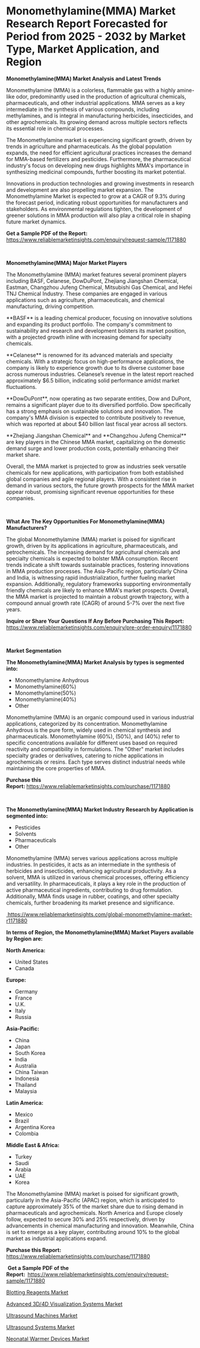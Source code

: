 <p><h1>Monomethylamine(MMA) Market Research Report Forecasted for Period from 2025 -  2032 by Market Type, Market Application, and Region</h1></p><p><strong>Monomethylamine(MMA) Market Analysis and Latest Trends</strong></p>
<p><p>Monomethylamine (MMA) is a colorless, flammable gas with a highly amine-like odor, predominantly used in the production of agricultural chemicals, pharmaceuticals, and other industrial applications. MMA serves as a key intermediate in the synthesis of various compounds, including methylamines, and is integral in manufacturing herbicides, insecticides, and other agrochemicals. Its growing demand across multiple sectors reflects its essential role in chemical processes.</p><p>The Monomethylamine market is experiencing significant growth, driven by trends in agriculture and pharmaceuticals. As the global population expands, the need for efficient agricultural practices increases the demand for MMA-based fertilizers and pesticides. Furthermore, the pharmaceutical industry's focus on developing new drugs highlights MMA's importance in synthesizing medicinal compounds, further boosting its market potential.</p><p>Innovations in production technologies and growing investments in research and development are also propelling market expansion. The Monomethylamine Market is expected to grow at a CAGR of 9.3% during the forecast period, indicating robust opportunities for manufacturers and stakeholders. As environmental regulations tighten, the development of greener solutions in MMA production will also play a critical role in shaping future market dynamics.</p></p>
<p><strong>Get a Sample PDF of the Report:&nbsp;</strong> <a href="https://www.reliablemarketinsights.com/enquiry/request-sample/1171880?utm_campaign=2012&utm_medium=2&utm_source=Github&utm_content=ia&utm_term=02022025&utm_id=monomethylaminemma">https://www.reliablemarketinsights.com/enquiry/request-sample/1171880</a></p>
<p>&nbsp;</p>
<p><strong>Monomethylamine(MMA) Major Market Players</strong></p>
<p><p>The Monomethylamine (MMA) market features several prominent players including BASF, Celanese, DowDuPont, Zhejiang Jiangshan Chemical, Eastman, Changzhou Jufeng Chemical, Mitsubishi Gas Chemical, and Hefei TNJ Chemical Industry. These companies are engaged in various applications such as agriculture, pharmaceuticals, and chemical manufacturing, driving competition.</p><p>**BASF** is a leading chemical producer, focusing on innovative solutions and expanding its product portfolio. The company's commitment to sustainability and research and development bolsters its market position, with a projected growth inline with increasing demand for specialty chemicals.</p><p>**Celanese** is renowned for its advanced materials and specialty chemicals. With a strategic focus on high-performance applications, the company is likely to experience growth due to its diverse customer base across numerous industries. Celanese’s revenue in the latest report reached approximately $6.5 billion, indicating solid performance amidst market fluctuations.</p><p>**DowDuPont**, now operating as two separate entities, Dow and DuPont, remains a significant player due to its diversified portfolio. Dow specifically has a strong emphasis on sustainable solutions and innovation. The company's MMA division is expected to contribute positively to revenue, which was reported at about $40 billion last fiscal year across all sectors.</p><p>**Zhejiang Jiangshan Chemical** and **Changzhou Jufeng Chemical** are key players in the Chinese MMA market, capitalizing on the domestic demand surge and lower production costs, potentially enhancing their market share.</p><p>Overall, the MMA market is projected to grow as industries seek versatile chemicals for new applications, with participation from both established global companies and agile regional players. With a consistent rise in demand in various sectors, the future growth prospects for the MMA market appear robust, promising significant revenue opportunities for these companies.</p></p>
<p>&nbsp;</p>
<p><strong>What Are The Key Opportunities For Monomethylamine(MMA) Manufacturers?</strong></p>
<p><p>The global Monomethylamine (MMA) market is poised for significant growth, driven by its applications in agriculture, pharmaceuticals, and petrochemicals. The increasing demand for agricultural chemicals and specialty chemicals is expected to bolster MMA consumption. Recent trends indicate a shift towards sustainable practices, fostering innovations in MMA production processes. The Asia-Pacific region, particularly China and India, is witnessing rapid industrialization, further fueling market expansion. Additionally, regulatory frameworks supporting environmentally friendly chemicals are likely to enhance MMA's market prospects. Overall, the MMA market is projected to maintain a robust growth trajectory, with a compound annual growth rate (CAGR) of around 5-7% over the next five years.</p></p>
<p><strong>Inquire or Share Your Questions If Any Before Purchasing This Report:</strong> <a href="https://www.reliablemarketinsights.com/enquiry/pre-order-enquiry/1171880?utm_campaign=2012&utm_medium=2&utm_source=Github&utm_content=ia&utm_term=02022025&utm_id=monomethylaminemma">https://www.reliablemarketinsights.com/enquiry/pre-order-enquiry/1171880</a></p>
<p>&nbsp;</p>
<p><strong>Market Segmentation</strong></p>
<p><strong>The Monomethylamine(MMA) Market Analysis by types is segmented into:</strong></p>
<p><ul><li>Monomethylamine Anhydrous</li><li>Monomethylamine(60%)</li><li>Monomethylamine(50%)</li><li>Monomethylamine(40%)</li><li>Other</li></ul></p>
<p><p>Monomethylamine (MMA) is an organic compound used in various industrial applications, categorized by its concentration. Monomethylamine Anhydrous is the pure form, widely used in chemical synthesis and pharmaceuticals. Monomethylamine (60%), (50%), and (40%) refer to specific concentrations available for different uses based on required reactivity and compatibility in formulations. The "Other" market includes specialty grades or derivatives, catering to niche applications in agrochemicals or resins. Each type serves distinct industrial needs while maintaining the core properties of MMA.</p></p>
<p><strong>Purchase this Report:&nbsp;</strong><a href="https://www.reliablemarketinsights.com/purchase/1171880?utm_campaign=2012&utm_medium=2&utm_source=Github&utm_content=ia&utm_term=02022025&utm_id=monomethylaminemma">https://www.reliablemarketinsights.com/purchase/1171880</a></p>
<p>&nbsp;</p>
<p><strong>The Monomethylamine(MMA) Market Industry Research by Application is segmented into:</strong></p>
<p><ul><li>Pesticides</li><li>Solvents</li><li>Pharmaceuticals</li><li>Other</li></ul></p>
<p><p>Monomethylamine (MMA) serves various applications across multiple industries. In pesticides, it acts as an intermediate in the synthesis of herbicides and insecticides, enhancing agricultural productivity. As a solvent, MMA is utilized in various chemical processes, offering efficiency and versatility. In pharmaceuticals, it plays a key role in the production of active pharmaceutical ingredients, contributing to drug formulation. Additionally, MMA finds usage in rubber, coatings, and other specialty chemicals, further broadening its market presence and significance.</p></p>
<p><a href="https://www.reliablemarketinsights.com/global-monomethylamine-market-r1171880?utm_campaign=2012&utm_medium=2&utm_source=Github&utm_content=ia&utm_term=02022025&utm_id=monomethylaminemma">&nbsp;https://www.reliablemarketinsights.com/global-monomethylamine-market-r1171880</a></p>
<p><strong>In terms of Region, the Monomethylamine(MMA) Market Players available by Region are:</strong></p>
<p>
    <p> <strong> North America: </strong>
        <ul>
            <li>United States</li>
            <li>Canada</li>
        </ul>
        </p> 
    <p> <strong> Europe: </strong>
        <ul>
            <li>Germany</li>
            <li>France</li>
            <li>U.K.</li>
            <li>Italy</li>
            <li>Russia</li>
        </ul>
        </p> 
    <p> <strong> Asia-Pacific: </strong>
        <ul>
            <li>China</li>
            <li>Japan</li>
            <li>South Korea</li>
            <li>India</li>
            <li>Australia</li>
            <li>China Taiwan</li>
            <li>Indonesia</li>
            <li>Thailand</li>
            <li>Malaysia</li>
        </ul>
        </p> 
    <p> <strong> Latin America: </strong>
        <ul>
            <li>Mexico</li>
            <li>Brazil</li>
            <li>Argentina Korea</li>
            <li>Colombia</li>
        </ul>
        </p> 
    <p> <strong> Middle East & Africa: </strong>
        <ul>
            <li>Turkey</li>
            <li>Saudi</li>
            <li>Arabia</li>
            <li>UAE</li>
            <li>Korea</li>
        </ul>
    </p>
    </p>
<p><p>The Monomethylamine (MMA) market is poised for significant growth, particularly in the Asia-Pacific (APAC) region, which is anticipated to capture approximately 35% of the market share due to rising demand in pharmaceuticals and agrochemicals. North America and Europe closely follow, expected to secure 30% and 25% respectively, driven by advancements in chemical manufacturing and innovation. Meanwhile, China is set to emerge as a key player, contributing around 10% to the global market as industrial applications expand.</p></p>
<p><strong>Purchase this Report: </strong><a href="https://www.reliablemarketinsights.com/purchase/1171880?utm_campaign=2012&utm_medium=2&utm_source=Github&utm_content=ia&utm_term=02022025&utm_id=monomethylaminemma">https://www.reliablemarketinsights.com/purchase/1171880</a></p>
<p>&nbsp;<strong>Get a Sample PDF of the Report:&nbsp;&nbsp;</strong><a href="https://www.reliablemarketinsights.com/enquiry/request-sample/1171880?utm_campaign=2012&utm_medium=2&utm_source=Github&utm_content=ia&utm_term=02022025&utm_id=monomethylaminemma">https://www.reliablemarketinsights.com/enquiry/request-sample/1171880</a></p>
<p><strong></strong></p>
<p><p><a href="https://www.linkedin.com/pulse/market-dynamics-blotting-reagents-industry-forecast-trends-ti7bf?utm_campaign=2012&utm_medium=2&utm_source=Github&utm_content=ia&utm_term=02022025&utm_id=monomethylaminemma">Blotting Reagents Market</a></p><p><a href="https://www.linkedin.com/pulse/revenue-market-growth-projections-advanced-3d4d-visualization-systems-ygezc?utm_campaign=2012&utm_medium=2&utm_source=Github&utm_content=ia&utm_term=02022025&utm_id=monomethylaminemma">Advanced 3D/4D Visualization Systems Market</a></p><p><a href="https://www.linkedin.com/pulse/market-size-trends-ultrasound-machines-139-cagr-expected-from-ryydf?utm_campaign=2012&utm_medium=2&utm_source=Github&utm_content=ia&utm_term=02022025&utm_id=monomethylaminemma">Ultrasound Machines Market</a></p><p><a href="https://www.linkedin.com/pulse/ultrasound-systems-market-sizeshare-recent-development-sales-szcje?utm_campaign=2012&utm_medium=2&utm_source=Github&utm_content=ia&utm_term=02022025&utm_id=monomethylaminemma">Ultrasound Systems Market</a></p><p><a href="https://www.linkedin.com/pulse/global-neonatal-warmer-devices-market-opportunities-forecast-ovd3c?utm_campaign=2012&utm_medium=2&utm_source=Github&utm_content=ia&utm_term=02022025&utm_id=monomethylaminemma">Neonatal Warmer Devices Market</a></p></p>